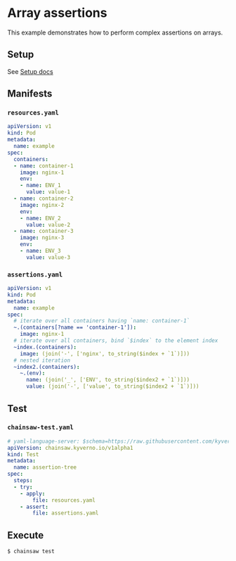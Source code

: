 # Array assertions

This example demonstrates how to perform complex assertions on arrays.

## Setup

See [Setup docs](./index.md#setup)

## Manifests

### `resources.yaml`

```yaml
apiVersion: v1
kind: Pod
metadata:
  name: example
spec:
  containers:
  - name: container-1
    image: nginx-1
    env:
    - name: ENV_1
      value: value-1
  - name: container-2
    image: nginx-2
    env:
    - name: ENV_2
      value: value-2
  - name: container-3
    image: nginx-3
    env:
    - name: ENV_3
      value: value-3
```

### `assertions.yaml`

```yaml
apiVersion: v1
kind: Pod
metadata:
  name: example
spec:
  # iterate over all containers having `name: container-1`
  ~.(containers[?name == 'container-1']):
    image: nginx-1
  # iterate over all containers, bind `$index` to the element index
  ~index.(containers):
    image: (join('-', ['nginx', to_string($index + `1`)]))
  # nested iteration
  ~index2.(containers):
    ~.(env):
      name: (join('_', ['ENV', to_string($index2 + `1`)]))
      value: (join('-', ['value', to_string($index2 + `1`)]))
```

## Test

### `chainsaw-test.yaml`

```yaml
# yaml-language-server: $schema=https://raw.githubusercontent.com/kyverno/chainsaw/main/.schemas/json/test-chainsaw-v1alpha1.json
apiVersion: chainsaw.kyverno.io/v1alpha1
kind: Test
metadata:
  name: assertion-tree
spec:
  steps:
  - try:
    - apply:
        file: resources.yaml
    - assert:
        file: assertions.yaml
```

## Execute

```bash
$ chainsaw test
```
